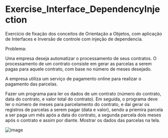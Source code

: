 # Exercise_Interface_DependencyInjection
<p>Exercício de fixação dos conceitos de Orientação a Objetos, com aplicação de Interfaces e Inversão de controle com injeção de dependencia.</p>
<p>Problema: </p>
<p>Uma empresa deseja automatizar o processamento de seus contratos. O processamento de um contrato consiste em gerar as parcelas a serem pagas para aquele contrato,
  com base no número de meses desejado.</p>
 <p>A empresa utiliza um serviço de pagamento online para realizar o pagamento das parcelas.</p>
 <p><Os serviços de pagamento online tipicamente cobram um juro mensal, bem como uma taxa por pagamento. Por enquanto, o serviço contratado pela empresa é o do Paypal, 
        que aplica juros simples de 1% a cada parcela, mais uma taxa de pagamento de 2%./p>
  <p>Fazer um programa para ler os dados de um contrato (número do contrato, data do contrato, e valor total do contrato). Em seguida, o programa deve ler o número de
    meses para parcelamento do contrato, e daí gerar os registros de parcelas a serem pagar (data e valor), sendo a priemira parcela a ser paga um mês após a data do
    contrato, a segunda parcela dois meses após o contrato e assim por diante. Mostrar os dados das parcelas na tela.</p>
  
  
![image](https://user-images.githubusercontent.com/80121288/171744523-4fd2c6a0-d539-4fe0-8f88-85dd02bec98c.png)
